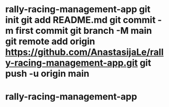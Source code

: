 # rally-racing-management-app git init git add README.md git commit -m first commit git branch -M main git remote add origin https://github.com/AnastasijaLe/rally-racing-management-app.git git push -u origin main
# rally-racing-management-app
